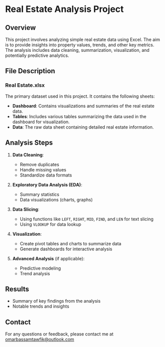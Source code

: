 # Real Estate Analysis Project

## Overview

This project involves analyzing simple real estate data using Excel. The aim is to provide insights into property values, trends, and other key metrics. The analysis includes data cleaning, summarization, visualization, and potentially predictive analytics.

## File Description

### Real Estate.xlsx

The primary dataset used in this project. It contains the following sheets:
- **Dashboard**: Contains visualizations and summaries of the real estate data.
- **Tables**: Includes various tables summarizing the data used in the dashboard for visualization.
- **Data**: The raw data sheet containing detailed real estate information.

## Analysis Steps

1. **Data Cleaning**:
   - Remove duplicates
   - Handle missing values
   - Standardize data formats

2. **Exploratory Data Analysis (EDA)**:
   - Summary statistics
   - Data visualizations (charts, graphs)

3. **Data Slicing**:
   - Using functions like `LEFT`, `RIGHT`, `MID`, `FIND`, and `LEN` for text slicing
   - Using `VLOOKUP` for data lookup

4. **Visualization**:
   - Create pivot tables and charts to summarize data
   - Generate dashboards for interactive analysis

5. **Advanced Analysis** (if applicable):
   - Predictive modeling
   - Trend analysis

## Results

- Summary of key findings from the analysis
- Notable trends and insights

## Contact

For any questions or feedback, please contact me at omarbassamtawfik@outlook.com
